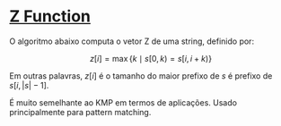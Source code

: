 # [Z Function](z.cpp)

O algoritmo abaixo computa o vetor Z de uma string, definido por:

$$ z[i] = \max\{k \mid s[0,k) = s[i,i+k)\} $$

Em outras palavras, $z[i]$ é o tamanho do maior prefixo de $s$ é prefixo de $s[i,|s|-1]$.

É muito semelhante ao KMP em termos de aplicações. Usado principalmente para pattern matching.